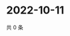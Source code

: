 # 2022-10-11

共 0 条

<!-- BEGIN WEIBO -->
<!-- 最后更新时间 Tue Oct 11 2022 12:11:03 GMT+0800 (China Standard Time) -->

<!-- END WEIBO -->
